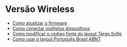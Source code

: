 # Versão Wireless

- [Como atualizar o firmware](./COMO_ATUALIZAR_FIRMWARE.md)
- [Como conectar múltiplos dispositivos](./COMO_CONECTAR_MULTIPLOS_DISPOSITIVOS.md)
- [Como modificar o código fonte do layout Tergo Sofle](./COMO_MODIFICAR_CODIGO_FONTE.md)
- [Como usar o layout Português Brasil ABNT](./COMO_USAR_LAYOUT_PORTUGUES_BRASIL_ABNT.md)